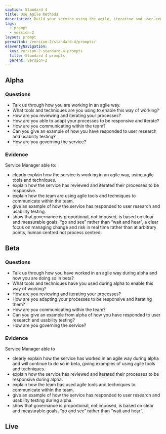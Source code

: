 ```yaml
---
caption: Standard 4
title: Use agile methods
description: Build your service using the agile, iterative and user-centred methods set out in the manual.
tags:
  - prompt
  - version-2
layout: prompt
permalink: /version-2/standard-4/prompts/
eleventyNavigation:
  key: version-2-standard-4-prompts
  title: Standard 4 prompts
  parent: version-2
---
```


## Alpha

### Questions

- Talk us through how you are working in an agile way.
- What tools and techniques are you using to enable this way of working?
- How are you reviewing and iterating your processes?
- How are you able to adapt your processes to be responsive and iterate?
- How are you communicating within the team?
- Can you give an example of how you have responded to user research and usability testing?
- How are you governing the service?

### Evidence

Service Manager able to:

- clearly explain how the service is working in an agile way, using agile tools and techniques.
- explain how the service has reviewed and iterated their processes to be responsive.
- explain how the team are using agile tools and techniques to communicate within the team.
- give an example of how the service has responded to user research and usability testing.
- show that governance is proportional, not imposed, is based on clear and measurable goals, “go and see” rather than “wait and hear”, a clear focus on managing change and risk in real time rather than at arbitrary points, human centred not process centred.

## Beta

### Questions

- Talk us through how you have worked in an agile way during alpha and how you are doing so in beta?
- What tools and techniques have you used during alpha to enable this way of working?
- How are you reviewing and iterating your processes?
- How are you adapting your processes to be responsive and iterating them?
- How are you communicating within the team?
- Can you give an example from alpha of how you have responded to user research and usability testing?
- How are you governing the service?

### Evidence

Service Manager able to

- clearly explain how the service has worked in an agile way during alpha and will continue to do so in beta, giving examples of using agile tools and techniques.
- explain how the service has reviewed and iterated their processes to be responsive during alpha.
- explain how the team has used agile tools and techniques to communicate within the team.
- give an example of how the service has responded to user research and usability testing during alpha.
- show that governance is proportional, not imposed, is based on clear and measurable goals, “go and see” rather than “wait and hear”.

## Live
